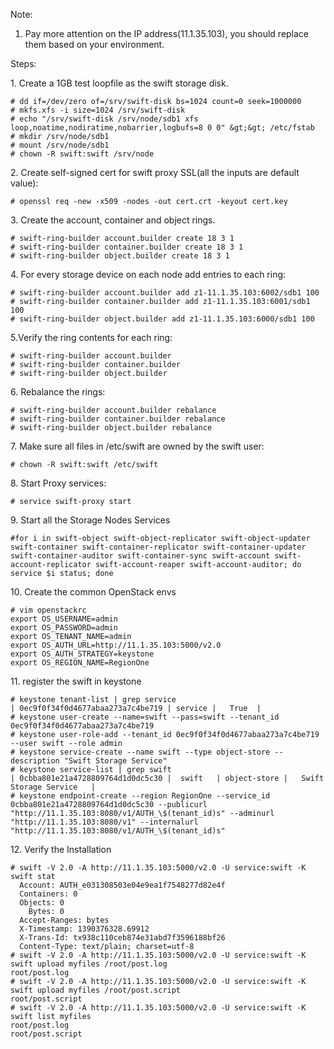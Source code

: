 Note: 

  1. Pay more attention on the IP address(11.1.35.103), you should replace them based on your environment. 

Steps: 

1\. Create a 1GB test loopfile as the swift storage disk. 
    
    # dd if=/dev/zero of=/srv/swift-disk bs=1024 count=0 seek=1000000
    # mkfs.xfs -i size=1024 /srv/swift-disk
    # echo "/srv/swift-disk /srv/node/sdb1 xfs loop,noatime,nodiratime,nobarrier,logbufs=8 0 0" &gt;&gt; /etc/fstab
    # mkdir /srv/node/sdb1
    # mount /srv/node/sdb1
    # chown -R swift:swift /srv/node
    

2\. Create self-signed cert for swift proxy SSL(all the inputs are default value): 
    
    # openssl req -new -x509 -nodes -out cert.crt -keyout cert.key
    

3\. Create the account, container and object rings. 
    
    # swift-ring-builder account.builder create 18 3 1
    # swift-ring-builder container.builder create 18 3 1
    # swift-ring-builder object.builder create 18 3 1
    

4\. For every storage device on each node add entries to each ring: 
    
    # swift-ring-builder account.builder add z1-11.1.35.103:6002/sdb1 100
    # swift-ring-builder container.builder add z1-11.1.35.103:6001/sdb1 100
    # swift-ring-builder object.builder add z1-11.1.35.103:6000/sdb1 100
    

5.Verify the ring contents for each ring: 
    
    # swift-ring-builder account.builder
    # swift-ring-builder container.builder
    # swift-ring-builder object.builder
              
    

6\. Rebalance the rings: 
    
    # swift-ring-builder account.builder rebalance
    # swift-ring-builder container.builder rebalance
    # swift-ring-builder object.builder rebalance
                   
    

7\. Make sure all files in /etc/swift are owned by the swift user: 
    
    # chown -R swift:swift /etc/swift
    

8\. Start Proxy services: 
    
    # service swift-proxy start
    

9\. Start all the Storage Nodes Services 
    
    #for i in swift-object swift-object-replicator swift-object-updater swift-container swift-container-replicator swift-container-updater swift-container-auditor swift-container-sync swift-account swift-account-replicator swift-account-reaper swift-account-auditor; do service $i status; done
    

10\. Create the common OpenStack envs 
    
    # vim openstackrc
    export OS_USERNAME=admin
    export OS_PASSWORD=admin
    export OS_TENANT_NAME=admin
    export OS_AUTH_URL=http://11.1.35.103:5000/v2.0
    export OS_AUTH_STRATEGY=keystone
    export OS_REGION_NAME=RegionOne
    

11\. register the swift in keystone 
    
    # keystone tenant-list | grep service
    | 0ec9f0f34f0d4677abaa273a7c4be719 | service |   True  |
    # keystone user-create --name=swift --pass=swift --tenant_id 0ec9f0f34f0d4677abaa273a7c4be719
    # keystone user-role-add --tenant_id 0ec9f0f34f0d4677abaa273a7c4be719 --user swift --role admin
    # keystone service-create --name swift --type object-store --description "Swift Storage Service"
    # keystone service-list | grep swift
    | 0cbba801e21a4728809764d1d0dc5c30 |  swift   | object-store |   Swift Storage Service   |
    # keystone endpoint-create --region RegionOne --service_id 0cbba801e21a4728809764d1d0dc5c30 --publicurl "http://11.1.35.103:8080/v1/AUTH_\$(tenant_id)s" --adminurl "http://11.1.35.103:8080/v1" --internalurl "http://11.1.35.103:8080/v1/AUTH_\$(tenant_id)s"
    

12\. Verify the Installation 
    
    # swift -V 2.0 -A http://11.1.35.103:5000/v2.0 -U service:swift -K swift stat
      Account: AUTH_e031308503e04e9ea1f7548277d82e4f
      Containers: 0
      Objects: 0
        Bytes: 0
      Accept-Ranges: bytes 
      X-Timestamp: 1390376328.69912
      X-Trans-Id: tx938c110ceb874e31abd7f3596188bf26
      Content-Type: text/plain; charset=utf-8
    # swift -V 2.0 -A http://11.1.35.103:5000/v2.0 -U service:swift -K swift upload myfiles /root/post.log
    root/post.log
    # swift -V 2.0 -A http://11.1.35.103:5000/v2.0 -U service:swift -K swift upload myfiles /root/post.script
    root/post.script
    # swift -V 2.0 -A http://11.1.35.103:5000/v2.0 -U service:swift -K swift list myfiles
    root/post.log
    root/post.script
    
